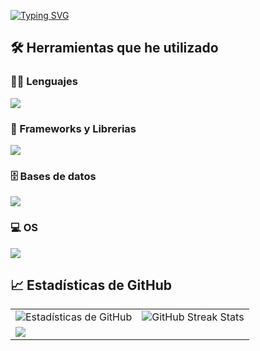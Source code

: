 
<a href="https://git.io/typing-svg"><img src="https://readme-typing-svg.demolab.com?font=Fira+Code&letterSpacing=1px&duration=2000&pause=1000&center=true&vCenter=true&width=435&lines=Hey+%F0%9F%91%8B%2C+Soy+Sebastian!;Automatizador+QA;Desarrollador+Web" alt="Typing SVG" />
</a>
<br/>

## 🛠️ Herramientas que he utilizado

### 👨‍💻 Lenguajes

<p>
 <img src="https://skillicons.dev/icons?i=html,css,js,nodejs,ts,python,bash,java&perline=5" />
</p>

### 🧰 Frameworks y Librerias
<img src="https://skillicons.dev/icons?i=spring,react,selenium,gherkin,maven" />

### 🗄️ Bases de datos

<p>
    <img src="https://skillicons.dev/icons?i=mysql,postgres,mongo" />
</p>

### 💻 OS

<img src="https://skillicons.dev/icons?i=linux,debian"/>

## 📈 Estadísticas de GitHub

<table>
  <tr>
    <td>
      <img src="https://github-readme-stats-sebastian-hermosillas-projects.vercel.app/api?username=sehermosillaf&show_icons=true&locale=en&theme=gruvbox" alt="Estadísticas de GitHub"/>
    </td>
    <td>
      <img src="https://streak-stats.demolab.com/?user=sehermosillaf&theme=gruvbox&locale=es&mode=daily&hide_total_contributions=true&hide_longest_streak=true)" alt="GitHub Streak Stats"/>
    </td>
  </tr>
 <tr>
     <td>
    <img src="https://github-readme-stats.vercel.app/api/top-langs/?username=sehermosillaf&theme=gruvbox&show_icons=true&hide_border=true&card_width=500px"/>
   </td>
 </tr>
</table>


